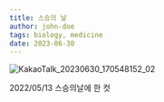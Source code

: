 ```yaml
---
title: 스승의 날
author: john-doe
tags: biology, medicine
date: 2023-06-30
---
```

![KakaoTalk_20230630_170548152_02](https://github.com/NEXGEM/nexgem.github.io/assets/128671139/4199632f-63ff-42a4-8988-858c5490b29a)

2022/05/13 스승의날에 한 컷

